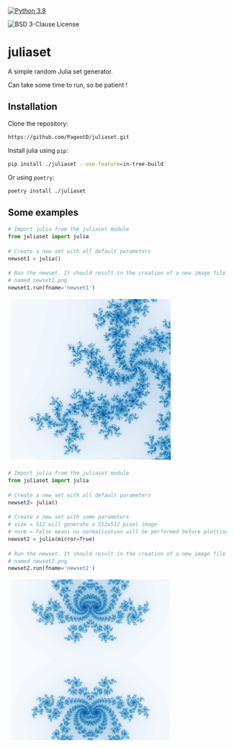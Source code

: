 [![Python 3.8](https://github.com/PageotD/juliaset/actions/workflows/python3-8.yaml/badge.svg?branch=develop)](https://github.com/PageotD/juliaset/actions/workflows/python3-8.yaml)

![BSD 3-Clause License](https://img.shields.io/badge/%20License%20-BSD%203--Clause-informational)

# juliaset
A simple random Julia set generator.

Can take some time to run, so be patient !

## Installation

Clone the repository:
```bash
https://github.com/PageotD/juliaset.git
```

Install julia using `pip`:
```bash
pip install ./juliaset --use-feature=in-tree-build
```

Or using `poetry`:
```bash
poetry install ./juliaset
```

## Some examples

```python
# Import julia from the juliaset module
from juliaset import julia

# Create a new set with all default parameters
newset1 = julia()

# Run the newset. It should result in the creation of a new image file
# named newset1.png
newset1.run(fname='newset1')
```

![newset1](https://raw.githubusercontent.com/PageotD/juliaset/develop/docs/images/juilaset-output-example.png)

```python
# Import julia from the juliaset module
from juliaset import julia

# Create a new set with all default parameters
newset2= julia()

# Create a new set with some parameters
# size = 512 will generate a 512x512 pixel image
# norm = False means no normalization will be performed before plotting
newset2 = julia(mirror=True)

# Run the newset. It should result in the creation of a new image file
# named newset2.png
newset2.run(fname='newset2')
```

![newset2](https://raw.githubusercontent.com/PageotD/juliaset/develop/docs/images/juilaset-output-mirror-example.png)